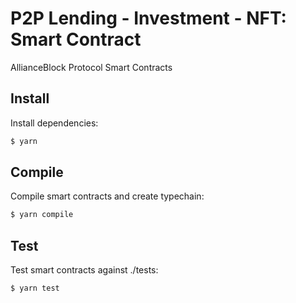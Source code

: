 # P2P Lending - Investment - NFT: Smart Contract

AllianceBlock Protocol Smart Contracts

## Install

Install dependencies:

```bash
$ yarn
```

## Compile

Compile smart contracts and create typechain:

```bash
$ yarn compile
```

## Test

Test smart contracts against ./tests:

```bash
$ yarn test
```
